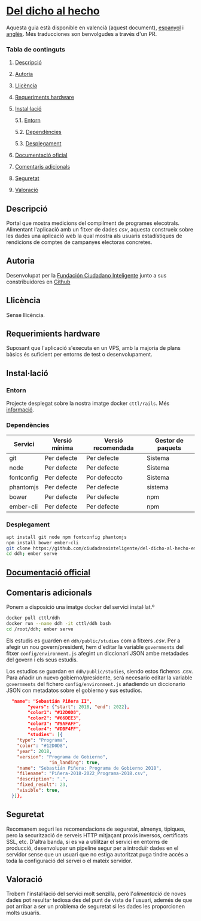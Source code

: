 # [Del dicho al hecho](https://github.com/ciudadanointeligente/del-dicho-al-hecho-ember) 

Aquesta guia està disponible en valencià (aquest document), [espanyol](README.md) i [anglès](README_en.md). Més traducciones son benvolgudes a través d'un PR.


### Tabla de continguts
1. [ Descripció ](#desc)
2. [ Autoria ](#authorship)
3. [ Llicència ](#license)
4. [ Requeriments hardware ](#reqs)
5. [ Instal·lació ](#install)

	5.1. [ Entorn ](#env) 
	
	5.2. [ Dependències ](#deps)
	
	5.3. [ Desplegament ](#deploy)

	
6. [ Documentació oficial ](#docs)
7. [ Comentaris adicionals ](#comms)
8. [ Seguretat ](#sec)
9. [ Valoració ](#val)

<a name="desc"></a>
## Descripció


Portal que mostra medicions del compilment de programes elecotrals. Alimentant l'aplicació amb un fitxer
de dades _csv_, aquesta construeix sobre les dades una aplicació web la qual mostra
als usuaris estadístiques de rendicions de comptes de campanyes electoras concretes.

<a name="authorship"></a>
## Autoria

Desenvolupat per la [Fundación Ciudadano Inteligente](https://ciudadaniai.org/) junto a sus constribuidores en [Github](https://github.com/ciudadanointeligente/del-dicho-al-hecho-ember)

<a name="license"></a>
## Llicència

Sense llicència.

<a name="reqs"></a>
## Requerimients hardware

Suposant que l'aplicació s'executa en un VPS, amb la majoria de plans bàsics és suficient per entorns de test o desenvolupament.

<a name="install"></a>
## Instal·lació


<a name="env"></a>
### Entorn

Projecte desplegat sobre la nostra imatge docker `cttl/rails`. Més [informació](https://github.com/cttlrepository/cttl/meta).

<a name="deps"></a>
### Dependències
|Servici|Versió mínima|Versió recomendada|Gestor de paquets|
|--------|--------------|-------------------|------------------|
|git|Per defecte|Per defecte|Sistema|
|node|Per defecte|Per defecte|Sistema|
|fontconfig|Per defecte|Por defeccto|Sistema|
|phantomjs|Per defecte|Per defecte|sistema
|bower|Per defecte|Per defecte|npm|
|ember-cli|Per defecte|Per defecte|npm


<a name="deploy"></a>
### Desplegament

```bash
apt install git node npm fontconfig phantomjs
npm install bower ember-cli
git clone https://github.com/ciudadanointeligente/del-dicho-al-hecho-ember ddh
cd ddh; ember serve
```
<a name="docs"></a>
## [Documentació official](https://github.com/ciudadanointeligente/del-dicho-al-hecho-ember)

<a name="comms"></a>
## Comentaris adicionals



Ponem a disposició una imatge docker del servici instal·lat.º
```bash
docker pull cttl/ddh
docker run --name ddh -it cttl/ddh bash
cd /root/ddh; ember serve
```
Els estudis es guarden en `ddh/public/studies` com a fitxers _.csv_. Per a afegir
un nou govern/president, hem d'editar la variable `governments` del fitxer
`config/environment.js` afegint un diccionari JSON ambe metadades del govern i els
seus estudis.

Los estudios se guardan en `ddh/public/studies`, siendo estos ficheros .csv.
Para añadir un nuevo gobierno/presidente, será necesario editar la variable `governments` del fichero `config/environment.js` añadiendo un diccionario JSON con metadatos sobre el gobierno y sus estudios.

```json
  "name": "Sebastián Piñera II",
        "years": {"start": 2018, "end": 2022},
        "color1": "#12D0D8",
        "color2": "#66DEE3",
        "color3": "#9AFAFF",
        "color4": "#DBF4FF",
        "studies": [{
    "type": "Programa",
    "color": "#12D0D8",
    "year": 2018,
    "version": "Programa de Gobierno",
                "in_landing": true,
    "name": "Sebastián Piñera: Programa de Gobierno 2018",
    "filename": "Piñera-2018-2022_Programa-2018.csv",
    "description": ".",
    "fixed_result": 23,
    "visible": true,
  }]},

```

<a name="sec"></a>
## Seguretat

Recomanem seguri les recomendacions de seguretat, almenys, tipiques, pero la 
securització de serveis HTTP mitjaçant proxis inversos, certificats SSL, etc.
D'altra banda, si es va a utilitzar el servici en entorns de producció, desenvolupar
un pipeline segur per a introduïr dades en el servidor sense que un usuari que
no estiga autoritzat puga tindre accés a toda la configuració del servei o el mateix servidor.

<a name="val"></a>
## Valoració

Trobem l'instal·lació del servici molt senzilla, però l'_alimentació_ de noves dades
pot resultar tediosa des del punt de vista de l'usuari, ademés de que pot arribar a ser
un problema de seguretat si les dades les proporcionen molts usuaris.
